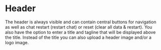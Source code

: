 # Header

The header is always visible and can contain central buttons for navigation as well as chat restart (restart chat) or reset (clear all data & restart).
You also have the option to enter a title and tagline that will be displayed above the title. Instead of the title you can also upload a header image and/or a logo image.
